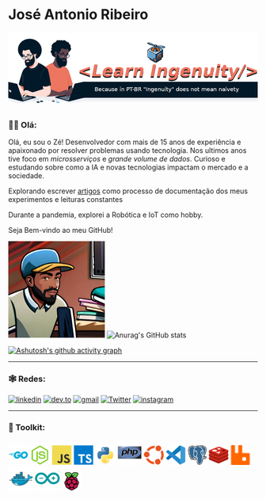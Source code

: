 # José Antonio Ribeiro

<!-- 
    Logo image generated by Bing IA: https://www.bing.com/images/create/
-->
<img 
  src="./assets/images/layout/learn_ingenuity_drone_header.png" 
  alt="LearnIngenuity, Because in PT-BR 'Ingenuity' does not mean naivety"
  title="LearnIngenuity"
/>

<!-- 
<img 
  src="./assets/images/layout/learn_ingenuity_drone_diagrams_header.png" 
  alt="LearnIngenuity, Because in PT-BR 'Ingenuity' does not mean naivety"
  title="LearnIngenuity"
/>
-->

### 👋🏾 Olá:
Olá, eu sou o Zé! Desenvolvedor com mais de 15 anos de experiência e apaixonado por resolver problemas usando tecnologia. Nos ultimos anos tive foco em _microsserviços_ e _grande volume de dados_. Curioso e estudando sobre como a IA e novas tecnologias impactam o mercado e a sociedade.

Explorando escrever [artigos](https://dev.to/learningenuity) como processo de documentação dos meus experimentos e leituras constantes

Durante a pandemia, explorei a Robótica e IoT como hobby.

Seja Bem-vindo ao meu GitHub!

<img src="./assets/images/avatars/me_IA_carttoon.jpg" height="195"> ![Anurag's GitHub stats](https://github-readme-stats.vercel.app/api?username=jtonynet&show_icons=true&theme=transparent) <!-- ![Top Langs](https://github-readme-stats.vercel.app/api/top-langs/?username=jtonynet&langs_count=3) -->


[![Ashutosh's github activity graph](https://github-readme-activity-graph.vercel.app/graph?username=jtonynet&theme=tokyo-night)](https://github.com/jtonynet/github-readme-activity-graph)


---

### 🕸️ Redes:

<!-- 
    https://dev.to/envoy_/150-badges-for-github-pnk
-->
[![linkedin](https://img.shields.io/badge/Linkedin-0A66C2?style=for-the-badge&logo=linkedin&logoColor=white)](https://www.linkedin.com/in/jos%C3%A9-r-99896a39/) [![dev.to](https://img.shields.io/badge/dev.to-0A0A0A?style=for-the-badge&logo=devdotto&logoColor=white)](https://dev.to/learningenuity) [![gmail](https://img.shields.io/badge/Gmail-D14836?style=for-the-badge&logo=gmail&logoColor=white)](mailto:learningenuity@gmail.com) [![Twitter](https://img.shields.io/badge/Twitter-1DA1F2?style=for-the-badge&logo=twitter&logoColor=white)](https://twitter.com/aromademirtilo) [![instagram](https://img.shields.io/badge/Instagram-E4405F?style=for-the-badge&logo=instagram&logoColor=white)](https://www.instagram.com/learningenuity) 

---

### 🧰 Toolkit:

<!-- 
    icons by:
    https://devicon.dev/
    https://simpleicons.org/
-->
[<img src="./assets/images/icons/go-original-wordmark.svg"  width="40" height="40" title="Golang" alt="Golang"/>](https://go.dev/) [<img src="./assets/images/icons/nodejs-original.svg"  width="40" height="40" title="Nodejs" alt="Nodejs" />](https://nodejs.org/en) [<img src="./assets/images/icons/javascript-original.svg" width="40" height="40" title="Javascript" alt="Javascript" />](https://developer.mozilla.org/en-US/docs/Web/JavaScript) [<img src="./assets/images/icons/typescript-original.svg" width="40" height="40" title="Typescript" alt="Typescript" />](https://www.typescriptlang.org/) [<img src="./assets/images/icons/python-original.svg" width="40" height="40" title="Python" alt="Python" />](https://www.python.org/) [<img src="./assets/images/icons/php-original.svg" width="50" height="50" title="PHP" alt="PHP" />](https://www.php.net/) [<img src="./assets/images/icons/ubuntu-color.svg" width="40" height="40" title="Ubunto" alt="Ubunto" />](https://ubuntu.com/) [<img src="./assets/images/icons/vscode-original.svg" width="40" height="40" title="VsCode" alt="VsCode" />](https://code.visualstudio.com/) [<img src="./assets/images/icons/postgresql-original.svg" width="40" height="40" title="PostgreSQL" alt="PostgreSQL" />](https://www.postgresql.org/) [<img src="./assets/images/icons/redis-original.svg" width="40" height="40" title="Redis" alt="Redis" />](https://redis.io/) [<img src="./assets/images/icons/rabbitmq.svg" width="40" height="40" title="RabbitMQ" alt="RabbitMQ" />](https://www.rabbitmq.com/) [<img src="./assets/images/icons/docker-original.svg" width="50" height="50" title="Docker" alt="Docker" />](https://www.docker.com/) [<img src="./assets/images/icons/arduino-original.svg" width="50" height="50" title="Arduino" alt="Arduino" />](https://www.arduino.cc/) [<img src="./assets/images/icons/raspberrypi-original.svg" width="40" height="40" title="RaspberryPi" alt="RaspberryPi" />](https://www.raspberrypi.org/)

